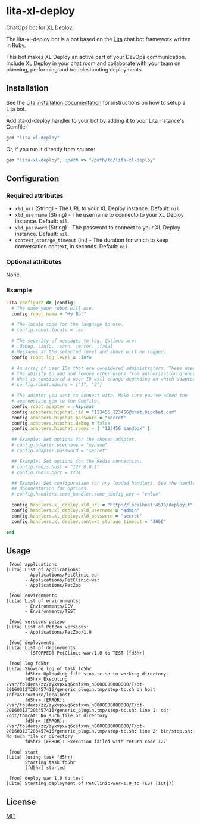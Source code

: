 # lita-xl-deploy

ChatOps bot for [XL Deploy](https://xebialabs.com/products/xl-deploy/).

The lita-xl-deploy bot is a bot based on the [Lita](https://www.lita.io/) chat bot framework written in Ruby.

This bot makes XL Deploy an active part of your DevOps communication. Include XL Deploy in your chat room and collaborate with your team on planning, performing and troubleshooting deployments.

## Installation

See the [Lita installation documentation](https://docs.lita.io/getting-started/installation/) for instructions on how to setup a Lita bot.

Add lita-xl-deploy handler to your bot by adding it to your Lita instance's Gemfile:

``` ruby
gem "lita-xl-deploy"
```

Or, if you run it directly from source:

``` ruby
gem "lita-xl-deploy", :path => "/path/to/lita-xl-deploy"
```

## Configuration

### Required attributes

* `xld_url` (String) - The URL to your XL Deploy instance. Default: `nil`.
* `xld_username` (String) - The username to connecto to your XL Deploy instance. Default: `nil`.
* `xld_password` (String) - The password to connect to your XL Deploy instance. Default: `nil`.
* `context_storage_timeout` (int) - The duration for which to keep conversation context, in seconds. Default: `nil`.

### Optional attributes

None.

### Example

``` ruby
Lita.configure do |config|
  # The name your robot will use.
  config.robot.name = "My Bot"

  # The locale code for the language to use.
  # config.robot.locale = :en

  # The severity of messages to log. Options are:
  # :debug, :info, :warn, :error, :fatal
  # Messages at the selected level and above will be logged.
  config.robot.log_level = :info

  # An array of user IDs that are considered administrators. These users
  # the ability to add and remove other users from authorization groups.
  # What is considered a user ID will change depending on which adapter you use.
  # config.robot.admins = ["1", "2"]

  # The adapter you want to connect with. Make sure you've added the
  # appropriate gem to the Gemfile.
  config.robot.adapter = :hipchat
  config.adapters.hipchat.jid = "123456_123456@chat.hipchat.com"
  config.adapters.hipchat.password = "secret"
  config.adapters.hipchat.debug = false
  config.adapters.hipchat.rooms = [ "123456_sandbox" ]

  ## Example: Set options for the chosen adapter.
  # config.adapter.username = "myname"
  # config.adapter.password = "secret"

  ## Example: Set options for the Redis connection.
  # config.redis.host = "127.0.0.1"
  # config.redis.port = 1234

  ## Example: Set configuration for any loaded handlers. See the handler's
  ## documentation for options.
  # config.handlers.some_handler.some_config_key = "value"

  config.handlers.xl_deploy.xld_url = "http://localhost:4516/deployit"
  config.handlers.xl_deploy.xld_username = "admin"
  config.handlers.xl_deploy.xld_password = "secret"
  config.handlers.xl_deploy.context_storage_timeout = "3600"

end
```

## Usage

```
 [You] applications
[Lita] List of applications:
       - Applications/PetClinic-ear
       - Applications/PetClinic-war
       - Applications/PetZoo

 [You] environments
[Lita] List of environments:
       - Environments/DEV
       - Environments/TEST

 [You] versions petzoo
[Lita] List of PetZoo versions:
       - Applications/PetZoo/1.0

 [You] deployments
[Lita] List of deployments:
       - [STOPPED] PetClinic-war/1.0 to TEST [fd5hr]

 [You] log fd5hr
[Lita] Showing log of task fd5hr
       fd5hr> Uploading file stop-tc.sh to working directory.
       fd5hr> Executing /var/folders/zz/zyxvpxvq6csfxvn_n0000000000000/T/ot-20160312T203457416/generic_plugin.tmp/stop-tc.sh on host Infrastructure/localhost
       fd5hr> [ERROR]: /var/folders/zz/zyxvpxvq6csfxvn_n0000000000000/T/ot-20160312T203457416/generic_plugin.tmp/stop-tc.sh: line 1: cd: /opt/tomcat: No such file or directory
       fd5hr> [ERROR]: /var/folders/zz/zyxvpxvq6csfxvn_n0000000000000/T/ot-20160312T203457416/generic_plugin.tmp/stop-tc.sh: line 2: bin/stop.sh: No such file or directory
       fd5hr> [ERROR]: Execution failed with return code 127

 [You] start
[Lita] (using task fd5hr)
       Starting task fd5hr
       [fd5hr] started
 
 [You] deploy war 1.0 to test
[Lita] Starting deployment of PetClinic-war-1.0 to TEST [i6tj7]
```

## License

[MIT](http://opensource.org/licenses/MIT)
